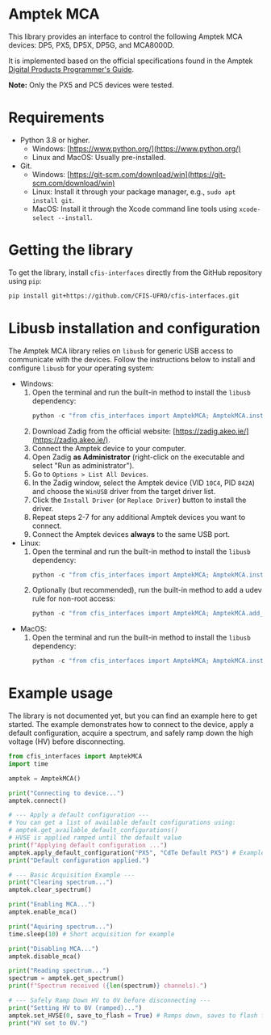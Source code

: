 # Amptek MCA

This library provides an interface to control the following Amptek MCA devices: DP5, PX5, DP5X, DP5G, and MCA8000D.

It is implemented based on the official specifications found in the Amptek [Digital Products Programmer's Guide](https://www.amptek.com/-/media/ametekamptek/documents/resources/products/user-manuals/amptek-digital-products-programmers-guide-b3.pdf?la=en&revision=70db147d-b3c2-4d44-aaa2-374f648a4bc7).

**Note:** Only the PX5 and PC5 devices were tested.

# Requirements

*   Python 3.8 or higher.
    *   Windows: [https://www.python.org/](https://www.python.org/)
    *   Linux and MacOS: Usually pre-installed.
*   Git.
    *   Windows: [https://git-scm.com/download/win](https://git-scm.com/download/win)
    *   Linux: Install it through your package manager, e.g., `sudo apt install git`.
    *   MacOS: Install it through the Xcode command line tools using `xcode-select --install`.

# Getting the library

To get the library, install `cfis-interfaces` directly from the GitHub repository using `pip`:

```bash
pip install git+https://github.com/CFIS-UFRO/cfis-interfaces.git
```

# Libusb installation and configuration

The Amptek MCA library relies on `libusb` for generic USB access to communicate with the devices. Follow the instructions below to install and configure `libusb` for your operating system:

* Windows:
    1.  Open the terminal and run the built-in method to install the `libusb` dependency:
        ```python
        python -c "from cfis_interfaces import AmptekMCA; AmptekMCA.install_libusb()"
        ```
    2.  Download Zadig from the official website: [https://zadig.akeo.ie/](https://zadig.akeo.ie/).
    3.  Connect the Amptek device to your computer.
    4.  Open Zadig **as Administrator** (right-click on the executable and select "Run as administrator").
    5.  Go to `Options > List All Devices`.
    6.  In the Zadig window, select the Amptek device (VID `10C4`, PID `842A`) and choose the `WinUSB` driver from the target driver list.
    7.  Click the `Install Driver` (or `Replace Driver`) button to install the driver.
    8.  Repeat steps 2-7 for any additional Amptek devices you want to connect.
    9.  Connect the Amptek devices **always** to the same USB port.
* Linux:
    1.  Open the terminal and run the built-in method to install the `libusb` dependency:
        ```python
        python -c "from cfis_interfaces import AmptekMCA; AmptekMCA.install_libusb()"
        ```
    2. Optionally (but recommended), run the built-in method to add a udev rule for non-root access:
        ```python
        python -c "from cfis_interfaces import AmptekMCA; AmptekMCA.add_udev_rule()"
        ```
*  MacOS:
    1.  Open the terminal and run the built-in method to install the `libusb` dependency:
        ```python
        python -c "from cfis_interfaces import AmptekMCA; AmptekMCA.install_libusb()"
        ```

# Example usage

The library is not documented yet, but you can find an example here to get started. The example demonstrates how to connect to the device, apply a default configuration, acquire a spectrum, and safely ramp down the high voltage (HV) before disconnecting.

```python
from cfis_interfaces import AmptekMCA
import time

amptek = AmptekMCA()

print("Connecting to device...")
amptek.connect()

# --- Apply a default configuration ---
# You can get a list of available default configurations using:
# amptek.get_available_default_configurations()
# HVSE is applied ramped until the default value
print(f"Applying default configuration ...")
amptek.apply_default_configuration("PX5", "CdTe Default PX5") # Example for PX5
print("Default configuration applied.")

# --- Basic Acquisition Example ---
print("Clearing spectrum...")
amptek.clear_spectrum()

print("Enabling MCA...")
amptek.enable_mca()

print("Aquiring spectrum...")
time.sleep(10) # Short acquisition for example

print("Disabling MCA...")
amptek.disable_mca()

print("Reading spectrum...")
spectrum = amptek.get_spectrum()
print(f"Spectrum received ({len(spectrum)} channels).")

# --- Safely Ramp Down HV to 0V before disconnecting ---
print("Setting HV to 0V (ramped)...")
amptek.set_HVSE(0, save_to_flash = True) # Ramps down, saves to flash for safety start on next power on
print("HV set to 0V.")
```
